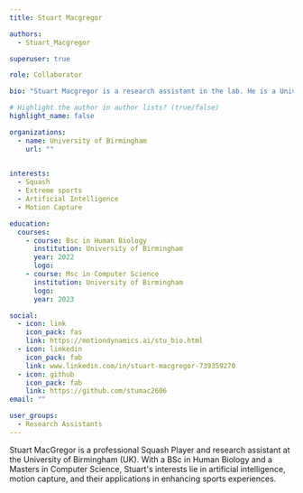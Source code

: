 ```yaml
---
title: Stuart Macgregor

authors:
  - Stuart_Macgregor

superuser: true

role: Collaborator 

bio: "Stuart Macgregor is a research assistant in the lab. He is a University of Birmingham graduate (UK) and professional squash player with interest in computer science and sports."

# Highlight the author in author lists? (true/false)
highlight_name: false

organizations:
  - name: University of Birmingham
    url: ""
    

interests:
  - Squash
  - Extreme sports
  - Artificial Intelligence
  - Motion Capture

education:
  courses:
    - course: Bsc in Human Biology
      institution: University of Birmingham 
      year: 2022
      logo: 
    - course: Msc in Computer Science
      institution: University of Birmingham 
      logo: 
      year: 2023

social:
  - icon: link
    icon_pack: fas
    link: https://motiondynamics.ai/stu_bio.html
  - icon: linkedin
    icon_pack: fab
    link: www.linkedin.com/in/stuart-macgregor-739359270
  - icon: github
    icon_pack: fab
    link: https://github.com/stumac2606
email: ""

user_groups:
  - Research Assistants
---
```


Stuart MacGregor is a professional Squash Player and research assistant at the University of Birmingham (UK). With a BSc in Human Biology and a Masters in Computer Science, Stuart's interests lie in artificial intelligence, motion capture, and their applications in enhancing sports experiences.


